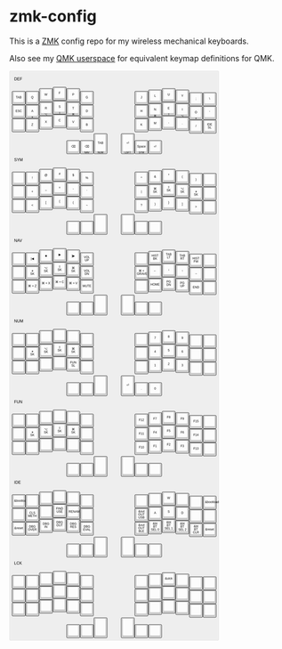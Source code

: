# zmk-config

This is a [ZMK](https://zmk.dev) config repo for my wireless mechanical keyboards.

Also see my [QMK userspace](https://github.com/jbarr21/qmk_userspace/) for equivalent keymap definitions for QMK.

![ZMK Layout](keyboard-layout.png)
